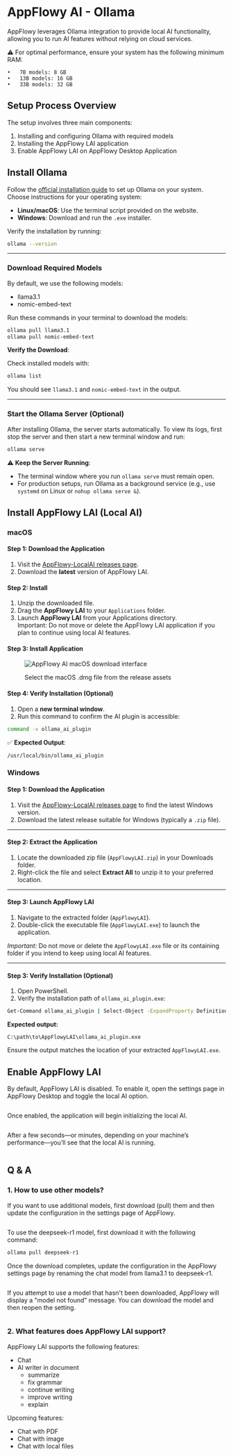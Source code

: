 # AppFlowy AI - Ollama

AppFlowy leverages Ollama integration to provide local AI functionality, allowing you to run AI features without relying on cloud services.


⚠️ For optimal performance, ensure your system has the following minimum RAM:

	•	7B models: 8 GB
	•	13B models: 16 GB
	•	33B models: 32 GB

## Setup Process Overview

The setup involves three main components:

1. Installing and configuring Ollama with required models
2. Installing the AppFlowy LAI application
3. Enable AppFlowy LAI on AppFlowy Desktop Application

## Install Ollama

Follow the [official installation guide](https://ollama.com/) to set up Ollama on your system. Choose instructions for your operating system:

* **Linux/macOS**: Use the terminal script provided on the website.
* **Windows**: Download and run the `.exe` installer.

Verify the installation by running:

```bash
ollama --version
```

***

### Download Required Models

By default, we use the following models:

* llama3.1
* nomic-embed-text

Run these commands in your terminal to download the models:

```bash
ollama pull llama3.1  
ollama pull nomic-embed-text
```

**Verify the Download**:

Check installed models with:

```bash
ollama list
```

You should see `llama3.1` and `nomic-embed-text` in the output.

***

### Start the Ollama Server (Optional)

After installing Ollama, the server starts automatically. To view its logs, first stop the server and then start a new terminal window and run:

```bash
ollama serve
```

⚠️ **Keep the Server Running**:

* The terminal window where you run `ollama serve` must remain open.
* For production setups, run Ollama as a background service (e.g., use `systemd` on Linux or `nohup ollama serve &`).


## Install AppFlowy LAI (Local AI)

### macOS

#### Step 1: Download the Application

1. Visit the [AppFlowy-LocalAI releases page](https://github.com/AppFlowy-IO/AppFlowy-LocalAI/releases).
2. Download the **latest** version of AppFlowy LAI.


#### Step 2: Install

1. Unzip the downloaded file.
2. Drag the **AppFlowy LAI** to your `Applications` folder.
3. Launch **AppFlowy LAI** from your Applications directory.\
   Important: Do not move or delete the AppFlowy LAI application if you plan to continue using local AI features.


#### Step 3: Install Application

<figure><img src="../../.gitbook/assets/image (7).png" alt="AppFlowy AI macOS download interface"><figcaption><p>Select the macOS .dmg file from the release assets</p></figcaption></figure>


#### Step 4: Verify Installation (Optional)

1. Open a **new terminal window**.
2. Run this command to confirm the AI plugin is accessible:

```bash
command -v ollama_ai_plugin  
```

✅ **Expected Output**:

```
/usr/local/bin/ollama_ai_plugin  
```

### Windows

#### Step 1: Download the Application

1. Visit the [AppFlowy-LocalAI releases page](https://github.com/AppFlowy-IO/AppFlowy-LocalAI/releases) to find the latest Windows version.
2. Download the latest release suitable for Windows (typically a `.zip` file).

***

#### Step 2: Extract the Application

1. Locate the downloaded zip file (`AppFlowyLAI.zip`) in your Downloads folder.
2. Right-click the file and select **Extract All** to unzip it to your preferred location.

***

#### Step 3: Launch AppFlowy LAI

1. Navigate to the extracted folder (`AppFlowyLAI`).
2. Double-click the executable file (`AppFlowyLAI.exe`) to launch the application.

*Important:* Do not move or delete the `AppFlowyLAI.exe` file or its containing folder if you intend to keep using local AI features.

***

#### Step 3: Verify Installation (Optional)

1. Open PowerShell.
2. Verify the installation path of `ollama_ai_plugin.exe`:

```cmd
Get-Command ollama_ai_plugin | Select-Object -ExpandProperty Definition
```

**Expected output:**

```
C:\path\to\AppFlowyLAI\ollama_ai_plugin.exe
```

Ensure the output matches the location of your extracted `AppFlowyLAI.exe`.


## Enable AppFlowy LAI 

By default, AppFlowy LAI is disabled. To enable it, open the settings page in AppFlowy Desktop and toggle the local AI option.


<figure><img src="../../.gitbook/assets/enable_local_ai.png" alt=""><figcaption></figcaption></figure>

Once enabled, the application will begin initializing the local AI.

<figure><img src="../../.gitbook/assets/local_ai_init.png" alt=""><figcaption></figcaption></figure>


After a few seconds—or minutes, depending on your machine’s performance—you’ll see that the local AI is running.

<figure><img src="../../.gitbook/assets/local_ai_running.png" alt=""><figcaption></figcaption></figure>




## Q & A

### 1. How to use other models?

If you want to use additional models, first download (pull) them and then update the configuration in the settings page of AppFlowy.

<figure><img src="../../.gitbook/assets/image (94).png" alt=""><figcaption></figcaption></figure>


To use the deepseek-r1 model, first download it with the following command:

```bash
ollama pull deepseek-r1
```

Once the download completes, update the configuration in the AppFlowy settings page by renaming the chat model from llama3.1 to deepseek-r1.


<figure><img src="../../.gitbook/assets/use_deepseek.png" alt=""><figcaption></figcaption></figure>


If you attempt to use a model that hasn't been downloaded, AppFlowy will display a "model not found" message. You can download the model and then reopen the setting.


<figure><img src="../../.gitbook/assets/model_not_found.png" alt=""><figcaption></figcaption></figure>


### 2. What features does AppFlowy LAI support?

AppFlowy LAI supports the following features:

* Chat
* AI writer in document 
  * summarize
  * fix grammar
  * continue writing
  * improve writing
  * explain

Upcoming features:

* Chat with PDF
* Chat with image
* Chat with local files


